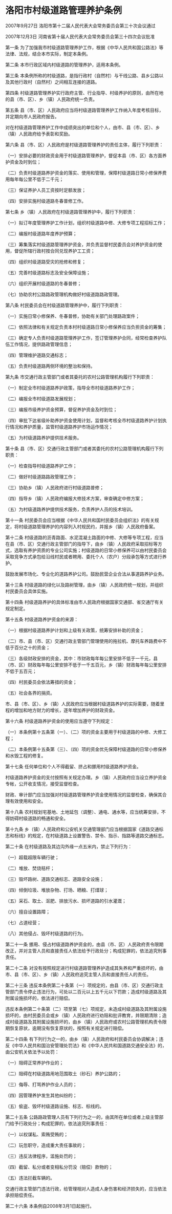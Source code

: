 # 洛阳市村级道路管理养护条例

2007年9月27日 洛阳市第十二届人民代表大会常务委员会第三十次会议通过

2007年12月3日 河南省第十届人民代表大会常务委员会第三十四次会议批准

<!-- INFO END -->

第一条 为了加强我市村级道路管理养护工作，根据《中华人民共和国公路法》等法律、法规，结合本市实际，制定本条例。

第二条 本市行政区域内村级道路的管理养护，适用本条例。

第三条 本条例所称的村级道路，是指行政村（自然村）与干线公路、县乡公路以及其他行政村（自然村）之间相互连接的道路。

第四条 村级道路管理养护实行政府主管、行业指导、村级养护的原则，由所在地的县（市、区）、乡（镇）人民政府统一负责。

第五条 县（市、区）人民政府应当将村级道路管理养护工作纳入年度考核目标，并定期向市人民政府报告。

对在村级道路管理养护工作中成绩突出的单位和个人，由市、县（市、区）、乡（镇）人民政府给予表彰和奖励。

第六条 县（市、区）人民政府是村级道路管理养护的责任主体，履行下列职责：

（一）安排必要的财政资金用于村级道路管理养护，督促本县（市、区）各方面养护资金及时到位；

（二）负责村级道路养护资金的落实、使用和管理，保障村级道路日常小修保养费用每年每公里不低于二千元；

（三）保证养护人员工资按时足额发放；

（四）安排实施村级道路冬春普修工作。

第七条 乡（镇）人民政府在村级道路管理养护中，履行下列职责：

（一）拟订年度管理养护工作计划，组织村级道路中修、大修专项工程招标工作；

（二）编报村级道路年度养护预算；

（三）筹集落实村级道路管理养护资金，并负责监督村民委员会对养护资金的使用，督促所辖行政村按合同兑现养护工工资；

（四）组织村级道路受灾的抢修和修复；

（五）完善村级道路标志及安全保障设施；

（六）组织开展村级道路的冬春普修；

（七）协助农村公路路政管理机构做好村级道路路政管理。

第八条 村民委员会在村级道路管理养护中，履行下列职责：

（一）实施日常小修保养、冬春普修，协助有关部门处理路政案件；

（二）依照法律和有关规定负责本村村级道路日常小修保养应当负担资金的筹集；

（三）确定专人负责村级道路管理养护工作，签订管理养护合同，经常检查养护队伍工作情况，提供路政管理信息；

（四）管理维护道路交通标志；

（五）负责村级道路两侧环境的整治和保持。

第九条 市交通行政主管部门或者其委托的农村公路管理机构履行下列职责：

（一）制定全市村级道路养护政策，指导全市村级道路养护工作；

（二）编报全市村级道路发展规划；

（三）编报市级养护资金预算，督促养护资金及时到位；

（四）审批下达省级补助养护资金使用计划，监督和考核全市村级道路养护计划执行情况和养护质量，监管村级道路养护市场运作情况；

（五）为村级道路养护提供技术服务。

第十条 县（市、区）交通行政主管部门或者其委托的农村公路管理机构履行下列职责：

（一）检查指导村级道路养护工作；

（二）做好村级道路路政管理工作；

（三）协助乡（镇）人民政府进行村级道路普修；

（四）指导乡（镇）人民政府编报大修技术方案，审查确定中修方案；

（五）为村级道路养护提供技术服务，负责养护人员的技术培训。

第十一条 村民委员会应当根据《中华人民共和国村民委员会组织法》的有关规定，将村级道路管理养护的内容列入村规民约，并报乡（镇）人民政府备案。

第十二条 村级道路的沥青路面、水泥混凝土路面的中修、大修等专项工程，应当在县（市、区）交通行政主管部门的指导下，由乡（镇）人民政府采取招标等方式，选取有养护资质的专业公司实施；村级道路的日常小修保养可以由村民委员会采取竞争方式承包给沿线村民或者聘用、委托个人（农户）分段承包等方式进行养护。

鼓励发展市场化、专业化的道路养护公司。鼓励民营企业合法从事道路养护业务。

第十三条 村级道路的绿化以及路树管理，由乡（镇）人民政府统一规划，并组织村民委员会具体实施。

第十四条 村级道路养护的具体标准由市人民政府根据国家交通部、省交通厅有关规定制定。

第十五条 村级道路养护资金的来源：

（一）根据村级道路养护计划和上级有关政策，统筹安排补助的资金；

（二）市、县（市、区）交通行政主管部门管理使用的拖拉机、摩托车养路费中不低于百分之十的资金；

（三）各级财政安排的资金，其中：市财政每年每公里安排不低于一千元，县（市、区）财政每年每公里安排不低于一千五百元，乡（镇）财政每年每公里安排不低于五百元；

（四）村民委员会依法筹措的资金；

（五）社会各界的捐资。

市、县（市、区）、乡（镇）人民政府应当根据村级道路养护的实际需要，随着里程的增加和地方财力的增长，逐年增加养护的财政资金。

第十六条 村级道路养护资金的使用应当遵守下列规定：

（一）本条例第十五条第（一）、（二）项的资金主要用于村级道路的中修、大修工程；

（二）本条例第十五条第（三）、（四）项的资金优先保障村级道路的日常小修保养和水毁工程的修复。

第十七条 任何单位和个人不得截留、挤占和挪用村级道路养护资金。

村级道路养护资金的支付按照有关规定办理。乡（镇）人民政府应当设立养护资金专帐，公开收支情况，接受监督检查。

财政、审计部门应当加强对村级道路管理养护资金使用情况的监督检查，确保其合理有效使用和安全。

第十八条 农村规划宅基地、土地延包（调整）、通电、通水等，应当统筹安排，不得妨碍村级道路的畅通和安全。

第十九条 乡（镇）人民政府和公安机关交通管理部门应当根据国家《道路交通标志和标线》的规定，在村级道路上设置警告、禁令、指示、指路等道路交通标志。

第二十条 在村级道路及其边沟外缘一点五米内，禁止下列行为：

（一）超载超限车辆行驶；

（二）堆放、焚烧秸杆；

（三）毁坏路树、道路交通标志、道路安全设施；

（四）倾倒垃圾、堆放杂物、打场、晒粮、打煤球；

（五）采石、取土、沤肥、排放污水、损坏道路的引水灌溉；

（六）擅自设置路障；

（七）占道经营；

（八）其他侵占、毁坏村级道路的行为。

第二十一条 挪用、侵占村级道路养护资金的，由县（市、区）人民政府责令限期改正，并对主管人员和直接责任人依法给予行政处分；构成犯罪的，依法追究刑事责任。

第二十二条 对没有按照规定进行村级道路管理养护造成其失养和严重损坏的，由市、县（市、区）、乡（镇）人民政府追究主管人员和直接责任人的责任。

第二十三条 违反本条例第二十条第（一）项规定的，由县（市、区）交通行政主管部门责令停止违法行为，可处以二百元以上五千元以下罚款；造成村级道路及其附属设施损坏的，依法进行赔偿。

违反本条例第二十条第（二）项至第（七）项规定，未造成村级道路及其附属设施损坏的，由村民委员会或乡（镇）人民政府进行劝阻和批评教育，并限期清除；造成村级道路及其附属设施损坏的，由乡（镇）人民政府或农村公路管理机构责令限期恢复原状，逾期没有恢复原状的，按照有关规定进行赔偿。

第二十四条 有下列行为之一的，由乡（镇）人民政府和村民委员会协调解决；违反《中华人民共和国治安管理处罚法》和《中华人民共和国道路交通安全法》的，由公安机关依法予以处罚：

（一）阻碍正常养护作业的；

（二）阻碍在村级道路用地范围取土（砂石）养护公路的；

（三）侮辱、打骂养护作业人员的；

（四）因管理养护发生其他纠纷的；

（五）偷盗、毁坏村级道路设施、标志、标线的。

第二十五条 公路路政管理人员有下列行为之一的，由其所在单位或者上级主管部门给予行政处分；构成犯罪的，依法追究刑事责任：

（一）以权谋私、索贿受贿的；

（二）玩忽职守，造成重大责任事故的；

（三）违反法律程序，滥施处罚的；

（四）截留、私分或者变相私分罚没（赔偿）款物的；

（五）违法拦截车辆的。

交通行政主管部门违法行政，给管理相对人造成人身伤害和经济损失的，应当依法承担赔偿责任。

第二十六条 本条例自2008年3月1日起施行。